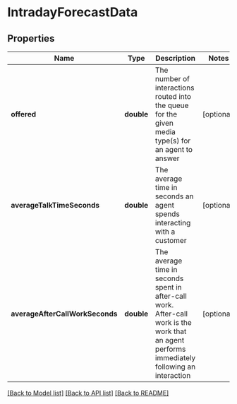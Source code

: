 # IntradayForecastData

## Properties
Name | Type | Description | Notes
------------ | ------------- | ------------- | -------------
**offered** | **double** | The number of interactions routed into the queue for the given media type(s) for an agent to answer | [optional] 
**averageTalkTimeSeconds** | **double** | The average time in seconds an agent spends interacting with a customer | [optional] 
**averageAfterCallWorkSeconds** | **double** | The average time in seconds spent in after-call work. After-call work is the work that an agent performs immediately following an interaction | [optional] 

[[Back to Model list]](../README.md#documentation-for-models) [[Back to API list]](../README.md#documentation-for-api-endpoints) [[Back to README]](../README.md)


